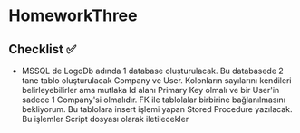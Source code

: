 # HomeworkThree

## Checklist ✅

* MSSQL de LogoDb adında 1 database oluşturulacak. Bu databasede 2 tane tablo oluşturulacak Company ve User. Kolonların sayılarını kendileri belirleyebilirler ama mutlaka Id alanı Primary Key olmalı ve bir User'in sadece 1 Company'si olmalıdır. FK ile tablolalar birbirine bağlanılmasını bekliyorum. Bu tablolara insert işlemi yapan Stored Procedure yazılacak. Bu işlemler Script dosyası olarak iletilecekler